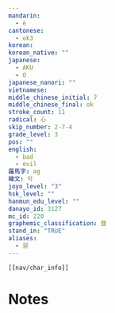 ```yaml
---
mandarin:
  - è
cantonese:
  - ok3
korean:
korean_native: ""
japanese:
  - AKU
  - O
japanese_nanori: ""
vietnamese:
middle_chinese_initial: ʔ
middle_chinese_final: ɑk
stroke_count: 11
radical: 心
skip_number: 2-7-4
grade_level: 3
pos: ""
english:
  - bad
  - evil
羅馬字: ag
韓文: 악
joyo_level: "3"
hsk_level: ""
hanmun_edu_level: ""
danayo_id: 3127
mc_id: 220
graphemic_classification: 亜
stand_in: "TRUE"
aliases:
  - 惡
---
```

```meta-bind-embed
[[nav/char_info]]
```

# Notes
